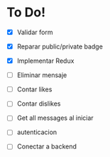 ﻿# To Do!
 - [x] Validar form
 - [x] Reparar public/private badge 
 - [x] Implementar Redux
 - [ ] Eliminar mensaje
 - [ ] Contar likes
 - [ ] Contar dislikes
 - [ ] Get all messages al iniciar
 - [ ] autenticacion
 - [ ] Conectar a backend 



